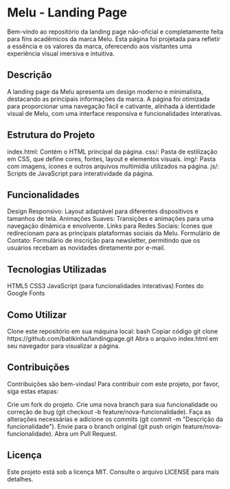 <h1>Melu - Landing Page</h1>
Bem-vindo ao repositório da landing page não-oficial e completamente feita para fins acadêmicos da marca Melu. Esta página foi projetada para refletir a essência e os valores da marca, oferecendo aos visitantes uma experiência visual imersiva e intuitiva.

<h2>Descrição</h2>
A landing page da Melu apresenta um design moderno e minimalista, destacando as principais informações da marca. A página foi otimizada para proporcionar uma navegação fácil e cativante, alinhada à identidade visual de Melu, com uma interface responsiva e funcionalidades interativas.

<h2>Estrutura do Projeto</h2>
index.html: Contém o HTML principal da página.
css/: Pasta de estilização em CSS, que define cores, fontes, layout e elementos visuais.
img/: Pasta com imagens, ícones e outros arquivos multimídia utilizados na página.
js/: Scripts de JavaScript para interatividade da página.

<h2>Funcionalidades</h2>
Design Responsivo: Layout adaptável para diferentes dispositivos e tamanhos de tela.
Animações Suaves: Transições e animações para uma navegação dinâmica e envolvente.
Links para Redes Sociais: Ícones que redirecionam para as principais plataformas sociais da Melu.
Formulário de Contato: Formulário de inscrição para newsletter, permitindo que os usuários recebam as novidades diretamente por e-mail.

<h2>Tecnologias Utilizadas</h2>
HTML5
CSS3
JavaScript (para funcionalidades interativas)
Fontes do Google Fonts

<h2>Como Utilizar</h2>
Clone este repositório em sua máquina local:
bash
Copiar código
git clone https://github.com/batikinha/landingpage.git
Abra o arquivo index.html em seu navegador para visualizar a página.

<h2>Contribuições</h2>
Contribuições são bem-vindas! Para contribuir com este projeto, por favor, siga estas etapas:

Crie um fork do projeto.
Crie uma nova branch para sua funcionalidade ou correção de bug (git checkout -b feature/nova-funcionalidade).
Faça as alterações necessárias e adicione os commits (git commit -m "Descrição da funcionalidade").
Envie para o branch original (git push origin feature/nova-funcionalidade).
Abra um Pull Request.

<h2>Licença</h2>
Este projeto está sob a licença MIT. Consulte o arquivo LICENSE para mais detalhes.
